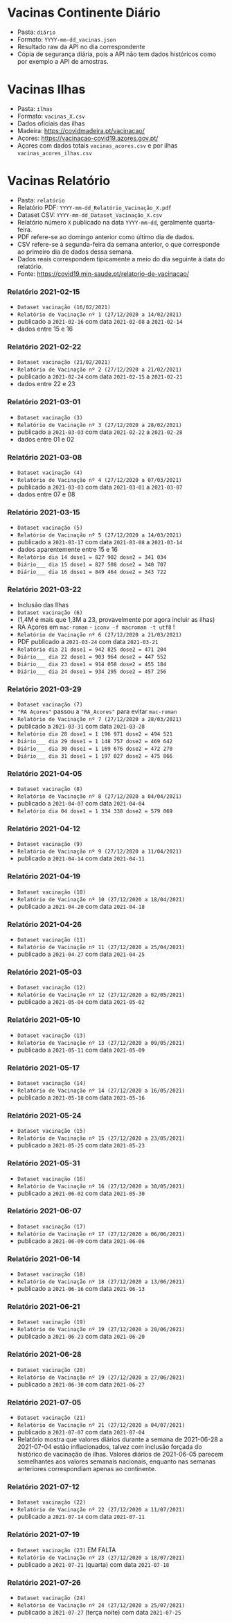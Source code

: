 
# Vacinas Continente Diário
- Pasta: `diário`
- Formato: `YYYY-mm-dd_vacinas.json`
- Resultado raw da API no dia correspondente
- Cópia de segurança diária, pois a API não tem dados históricos como por exemplo a API de amostras.


# Vacinas Ilhas
- Pasta: `ilhas`
- Formato: `vacinas_X.csv`
- Dados oficiais das ilhas
- Madeira: https://covidmadeira.pt/vacinacao/
- Açores: https://vacinacao-covid19.azores.gov.pt/
- Açores com dados totais `vacinas_acores.csv` e por ilhas `vacinas_acores_ilhas.csv`


# Vacinas Relatório
- Pasta: `relatório`
- Relatório PDF: `YYYY-mm-dd_Relatório_Vacinação_X.pdf`
- Dataset CSV: `YYYY-mm-dd_Dataset_Vacinação_X.csv`
- Relatório número `X` publicado na data `YYYY-mm-dd`, geralmente quarta-feira.
- PDF refere-se ao domingo anterior como último dia de dados.
- CSV refere-se à segunda-feira da semana anterior, o que corresponde ao primeiro dia de dados dessa semana.
- Dados reais correspondem tipicamente a meio do dia seguinte à data do relatório.
- Fonte: https://covid19.min-saude.pt/relatorio-de-vacinacao/


### Relatório 2021-02-15
- `Dataset vacinação (16/02/2021)`
- `Relatório de Vacinação nº 1 (27/12/2020 a 14/02/2021)`
- publicado a `2021-02-16` com data `2021-02-08` a `2021-02-14`
- dados entre 15 e 16

### Relatório 2021-02-22
- `Dataset vacinação (21/02/2021)`
- `Relatório de Vacinação nº 2 (27/12/2020 a 21/02/2021)`
- publicado a `2021-02-24` com data `2021-02-15` a `2021-02-21`
- dados entre 22 e 23

### Relatório 2021-03-01
- `Dataset vacinação (3)`
- `Relatório de Vacinação nº 3 (27/12/2020 a 28/02/2021)`
- publicado a `2021-03-03` com data `2021-02-22` a `2021-02-28`
- dados entre 01 e 02

### Relatório 2021-03-08
- `Dataset vacinação (4)`
- `Relatório de Vacinação nº 4 (27/12/2020 a 07/03/2021)`
- publicado a `2021-03-03` com data `2021-03-01` a `2021-03-07`
- dados entre 07 e 08

### Relatório 2021-03-15
- `Dataset vacinação (5)`
- `Relatório de Vacinação nº 5 (27/12/2020 a 14/03/2021)`
- publicado a `2021-03-17` com data `2021-03-08` a `2021-03-14`
- dados aparentemente entre 15 e 16
- `Relatório dia 14 dose1 = 827 902 dose2 = 341 034`
- `Diário___ dia 15 dose1 = 827 508 dose2 = 340 707`
- `Diário___ dia 16 dose1 = 849 464 dose2 = 343 722`

### Relatório 2021-03-22
- Inclusão das Ilhas
- `Dataset vacinação (6)`
- (1,4M é mais que 1,3M a 23, provavelmente por agora incluir as ilhas)
- RA Açores em `mac-roman` - `iconv -f macroman -t utf8` !
- `Relatório de Vacinação nº 6 (27/12/2020 a 21/03/2021)`
- PDF publicado a `2021-03-24` com data `2021-03-21`
- `Relatório dia 21 dose1 = 942 825 dose2 = 471 204`
- `Diário___ dia 22 dose1 = 903 964 dose2 = 447 552`
- `Diário___ dia 23 dose1 = 914 058 dose2 = 455 184`
- `Diário___ dia 24 dose1 = 934 295 dose2 = 457 256`

### Relatório 2021-03-29
- `Dataset vacinação (7)`
- `"RA Açores"` passou a `"RA_Acores"` para evitar `mac-roman`
- `Relatório de Vacinação nº 7 (27/12/2020 a 28/03/2021)`
- publicado a `2021-03-31` com data `2021-03-28`
- `Relatório dia 28 dose1 = 1 196 971 dose2 = 494 521`
- `Diário___ dia 29 dose1 = 1 148 757 dose2 = 469 642`
- `Diário___ dia 30 dose1 = 1 169 676 dose2 = 472 270`
- `Diário___ dia 31 dose1 = 1 197 027 dose2 = 475 866`

### Relatório 2021-04-05
- `Dataset vacinação (8)`
- `Relatório de Vacinação nº 8 (27/12/2020 a 04/04/2021)`
- publicado a `2021-04-07` com data `2021-04-04`
- `Relatório dia 04 dose1 = 1 334 338 dose2 = 579 069`

### Relatório 2021-04-12
- `Dataset vacinação (9)`
- `Relatório de Vacinação nº 9 (27/12/2020 a 11/04/2021)`
- publicado a `2021-04-14` com data `2021-04-11`

### Relatório 2021-04-19
- `Dataset vacinação (10)`
- `Relatório de Vacinação nº 10 (27/12/2020 a 18/04/2021)`
- publicado a `2021-04-20` com data `2021-04-18`

### Relatório 2021-04-26
- `Dataset vacinação (11)`
- `Relatório de Vacinação nº 11 (27/12/2020 a 25/04/2021)`
- publicado a `2021-04-27` com data `2021-04-25`

### Relatório 2021-05-03
- `Dataset vacinação (12)`
- `Relatório de Vacinação nº 12 (27/12/2020 a 02/05/2021)`
- publicado a `2021-05-04` com data `2021-05-02`

### Relatório 2021-05-10
- `Dataset vacinação (13)`
- `Relatório de Vacinação nº 13 (27/12/2020 a 09/05/2021)`
- publicado a `2021-05-11` com data `2021-05-09`

### Relatório 2021-05-17
- `Dataset vacinação (14)`
- `Relatório de Vacinação nº 14 (27/12/2020 a 16/05/2021)`
- publicado a `2021-05-18` com data `2021-05-16`

### Relatório 2021-05-24
- `Dataset vacinação (15)`
- `Relatório de Vacinação nº 15 (27/12/2020 a 23/05/2021)`
- publicado a `2021-05-25` com data `2021-05-23`

### Relatório 2021-05-31
- `Dataset vacinação (16)`
- `Relatório de Vacinação nº 16 (27/12/2020 a 30/05/2021)`
- publicado a `2021-06-02` com data `2021-05-30`

### Relatório 2021-06-07
- `Dataset vacinação (17)`
- `Relatório de Vacinação nº 17 (27/12/2020 a 06/06/2021)`
- publicado a `2021-06-09` com data `2021-06-06`

### Relatório 2021-06-14
- `Dataset vacinação (18)`
- `Relatório de Vacinação nº 18 (27/12/2020 a 13/06/2021)`
- publicado a `2021-06-16` com data `2021-06-13`

### Relatório 2021-06-21
- `Dataset vacinação (19)`
- `Relatório de Vacinação nº 19 (27/12/2020 a 20/06/2021)`
- publicado a `2021-06-23` com data `2021-06-20`

### Relatório 2021-06-28
- `Dataset vacinação (20)`
- `Relatório de Vacinação nº 19 (27/12/2020 a 27/06/2021)`
- publicado a `2021-06-30` com data `2021-06-27`

### Relatório 2021-07-05
- `Dataset vacinação (21)`
- `Relatório de Vacinação nº 21 (27/12/2020 a 04/07/2021)`
- publicado a `2021-07-07` com data `2021-07-04`
- Relatório mostra que valores diários durante a semana de
  2021-06-28 a 2021-07-04 estão inflacionados, talvez com
  inclusão forçada do histórico de vacinação de ilhas.
  Valores diários de 2021-06-05 parecem semelhantes aos
  valores semanais nacionais, enquanto nas semanas anteriores
  correspondiam apenas ao continente.

### Relatório 2021-07-12
- `Dataset vacinação (22)`
- `Relatório de Vacinação nº 22 (27/12/2020 a 11/07/2021)`
- publicado a `2021-07-14` com data `2021-07-11`

### Relatório 2021-07-19
- `Dataset vacinação (23)` EM FALTA
- `Relatório de Vacinação nº 23 (27/12/2020 a 18/07/2021)`
- publicado a `2021-07-21` (quarta) com data `2021-07-18`

### Relatório 2021-07-26
- `Dataset vacinação (24)`
- `Relatório de Vacinação nº 24 (27/12/2020 a 25/07/2021)`
- publicado a `2021-07-27` (terça noite) com data `2021-07-25`
